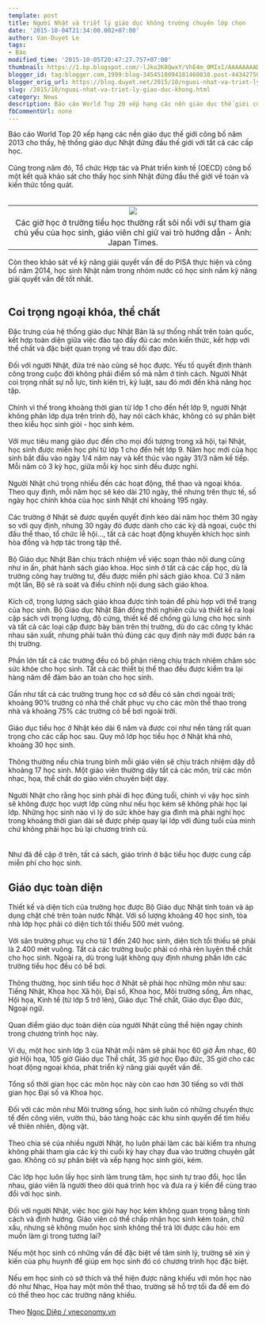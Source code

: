```yaml
---
template: post
title: Người Nhật và triết lý giáo dục không trường chuyên lớp chọn
date: '2015-10-04T21:34:00.002+07:00'
author: Van-Duyet Le
tags:
- Báo
modified_time: '2015-10-05T20:47:27.757+07:00'
thumbnail: https://1.bp.blogspot.com/-lJko2K8QwxY/VhE4m_0MIxI/AAAAAAAADbA/WeMXmpmAirY/s1600/Nhatgiaoduc-8bf58.jpg
blogger_id: tag:blogger.com,1999:blog-3454518094181460838.post-4434275004904704411
blogger_orig_url: https://blog.duyet.net/2015/10/nguoi-nhat-va-triet-ly-giao-duc-khong.html
slug: /2015/10/nguoi-nhat-va-triet-ly-giao-duc-khong.html
category: News
description: Báo cáo World Top 20 xếp hạng các nền giáo dục thế giới công bố năm 2013 cho thấy, hệ thống giáo dục Nhật đứng đầu thế giới với tất cả các cấp học.
fbCommentUrl: none
---
```


Báo cáo World Top 20 xếp hạng các nền giáo dục thế giới công bố năm 2013 cho thấy, hệ thống giáo dục Nhật đứng đầu thế giới với tất cả các cấp học.<br /><br />Cũng trong năm đó, Tổ chức Hợp tác và Phát triển kinh tế (OECD) công bố một kết quả khảo sát cho thấy học sinh Nhật đứng đầu thế giới về toán và kiến thức tổng quát.<br /><br /><table align="center" cellpadding="0" cellspacing="0" class="tr-caption-container" style="margin-left: auto; margin-right: auto; text-align: center;"><tbody><tr><td style="text-align: center;"><img border="0" src="https://1.bp.blogspot.com/-lJko2K8QwxY/VhE4m_0MIxI/AAAAAAAADbA/WeMXmpmAirY/s1600/Nhatgiaoduc-8bf58.jpg" style="margin-left: auto; margin-right: auto; border:0;box-shadow:none" /></td></tr><tr><td class="tr-caption" style="text-align: center;">Các giờ học ở trường tiểu học thường rất sôi nổi với sự tham gia chủ yếu của học sinh, giáo viên chỉ giữ vai trò hướng dẫn - Ảnh: Japan Times.</td></tr></tbody></table>Còn theo khảo sát về kỹ năng giải quyết vấn đề do PISA thực hiện và công bố năm 2014, học sinh Nhật nằm trong nhóm nước có học sinh nắm kỹ năng giải quyết vấn đề tốt nhất.<br /><a name='more'></a><br /><h2>Coi trọng ngoại khóa, thể chất</h2>Đặc trưng của hệ thống giáo dục Nhật Bản là sự thống nhất trên toàn quốc, kết hợp toàn diện giữa việc đào tạo đầy đủ các môn kiến thức, kết hợp với thể chất và đặc biệt quan trọng về trau dồi đạo đức.<br /><br />Đối với người Nhật, đứa trẻ nào cũng sẽ học được. Yếu tố quyết định thành công trong cuộc đời không phải điểm số mà nằm ở tính cách. Người Nhật coi trọng nhất sự nỗ lực, tính kiên trì, kỷ luật, sau đó mới đến khả năng học tập.<br /><br />Chính vì thế trong khoảng thời gian từ lớp 1 cho đến hết lớp 9, người Nhật không phân lớp dựa trên trình độ, hay nói cách khác, không có sự phân biệt theo kiểu học sinh giỏi - học sinh kém.<br /><br />Với mục tiêu mang giáo dục đến cho mọi đối tượng trong xã hội, tại Nhật, học sinh được miễn học phí từ lớp 1 cho đến hết lớp 9. Năm học mới của học sinh bắt đầu vào ngày 1/4 năm nay và kết thúc vào ngày 31/3 năm kế tiếp. Mỗi năm có 3 kỳ học, giữa mỗi kỳ học sinh đều được nghỉ.<br /><br />Người Nhật chú trọng nhiều đến các hoạt động, thể thao và ngoại khóa. Theo quy định, mỗi năm học sẽ kéo dài 210 ngày, thế nhưng trên thực tế, số ngày học chính khóa của học sinh Nhật chỉ khoảng 195 ngày.<br /><br />Các trường ở Nhật sẽ được quyền quyết định kéo dài năm học thêm 30 ngày so với quy định, nhưng 30 ngày đó được dành cho các kỳ dã ngoại, cuộc thi đấu thể thao, tổ chức lễ hội…, tất cả các hoạt động khuyến khích học sinh hòa đồng và hợp tác trong tập thể.<br /><br />Bộ Giáo dục Nhật Bản chịu trách nhiệm về việc soạn thảo nội dung cũng như in ấn, phát hành sách giáo khoa. Học sinh ở tất cả các cấp học, dù là trường công hay trường tư, đều được miễn phí sách giáo khoa. Cứ 3 năm một lần, Bộ sẽ rà soát và điều chỉnh nội dung sách giáo khoa.<br /><br />Kích cỡ, trọng lượng sách giáo khoa được tính toán để phù hợp với thể trạng của học sinh. Bộ Giáo dục Nhật Bản đồng thời nghiên cứu và thiết kế ra loại cặp sách với trọng lượng, độ cứng, thiết kế để chống gù lưng cho học sinh và tất cả các loại cặp được bày bán trên thị trường, dù do các công ty khác nhau sản xuất, nhưng phải tuân thủ đúng các quy định này mới được bán ra thị trường.<br /><br />Phần lớn tất cả các trường đều có bộ phận riêng chịu trách nhiệm chăm sóc sức khỏe cho học sinh. Tất cả các thiết bị thể thao đều được kiểm tra lại hàng năm để đảm bảo an toàn cho học sinh.<br /><br />Gần như tất cả các trường trung học cơ sở đều có sân chơi ngoài trời; khoảng 90% trường có nhà thể chất phục vụ cho các môn thể thao trong nhà và khoảng 75% các trường có bể bơi ngoài trời.<br /><br />Giáo dục tiểu học ở Nhật kéo dài 6 năm và được coi như nền tảng rất quan trọng cho các cấp học sau. Quy mô lớp học tiểu học ở Nhật khá nhỏ, khoảng 30 học sinh.<br /><br />Thông thường nếu chia trung bình mỗi giáo viên sẽ chịu trách nhiệm dậy dỗ khoảng 17 học sinh. Một giáo viên thường dậy tất cả các môn, trừ các môn nhạc, họa, thể chất do giáo viên chuyên biệt dạy.<br /><br />Người Nhật cho rằng học sinh phải đi học đúng tuổi, chính vì vậy học sinh sẽ không được học vượt lớp cũng như nếu học kém sẽ không phải học lại lớp. Những học sinh nào vì lý do sức khỏe hay gia đình mà phải nghỉ học trong khoảng thời gian dài sẽ được phép quay lại lớp với đúng tuổi của mình chứ không phải học bù lại chương trình cũ.<br /><br /><br />Như đã đề cập ở trên, tất cả sách, giáo trình ở bậc tiểu học được cung cấp miễn phí cho học sinh.<br /><h2>Giáo dục toàn diện</h2>Thiết kế và diện tích của trường học được Bộ Giáo dục Nhật tính toán và áp dụng chặt chẽ trên toàn nước Nhật. Với số lượng khoảng 40 học sinh, tòa nhà lớp học phải có diện tích tối thiểu 500 mét vuông.<br /><br />Với sân trường phục vụ cho từ 1 đến 240 học sinh, diện tích tổi thiếu sẽ phải là 2.400 mét vuông. Tất cả các trường buộc phải có nhà rèn luyện thể chất cho học sinh. Ngoài ra, dù trong luật không quy định nhưng phần lớn các trường tiểu học đều có bể bơi.<br /><br />Thông thường, học sinh tiểu học ở Nhật sẽ phải học những môn như sau: Tiếng Nhật, Khoa học Xã hội, Đại số, Khoa học, Môi trường sống, Âm nhạc, Hội họa, Kinh tế (từ lớp 5 trở lên), Giáo dục Thể chất, Giáo dục Đạo đức, Ngoại ngữ.<br /><br />Quan điểm giáo dục toàn diện của người Nhật cũng thể hiện ngay chính trong chương trình học này.<br /><br />Ví dụ, một học sinh lớp 3 của Nhật mỗi năm sẽ phải học 60 giờ Âm nhạc, 60 giờ Hội họa, 105 giờ Giáo dục Thể chất, 35 giờ học Đạo đức, 35 giờ cho các hoạt động ngoại khóa, phát triển kỹ năng giải quyết vấn đề.<br /><br />Tổng số thời gian học các môn học này còn cao hơn 30 tiếng so với thời gian học Đại số và Khoa học.<br /><br />Đối với các môn như Môi trường sống, học sinh luôn có những chuyến thực tế đến công viên, vườn thú, bảo tàng hoặc các khu sinh quyển để tìm hiểu về thiên nhiên, động vật.<br /><br />Theo chia sẻ của nhiều người Nhật, họ luôn phải làm các bài kiểm tra nhưng không phải tham gia các kỳ thi cuối kỳ hay chạy đua vào trường chuyên gắt gao. Không có sự phân biệt và xếp hạng học sinh giỏi, kém.<br /><br />Các lớp học luôn lấy học sinh làm trung tâm, học sinh tự trao đổi, học lẫn nhau, giáo viên là người theo dõi quá trình học và đưa ra ý kiến để cùng trao đổi với học sinh.<br /><br />Đối với người Nhật, việc học giỏi hay học kém không quan trọng bằng tính cách và định hướng. Giáo viên có thể chấp nhận học sinh kém toán, chữ xấu, nhưng sẽ không muốn học sinh không thể trả lời được câu hỏi: em muốn làm gì trong tương lai?<br /><br />Nếu một học sinh có những vấn đề đặc biệt về tâm sinh lý, trường sẽ xin ý kiến của phụ huynh để giúp em học sinh đó có chương trình học đặc biệt.<br /><br />Nếu em học sinh có sở thích và thể hiện được năng khiếu với môn học nào đó như Nhạc, Họa hay một môn thể thao, trường sẽ hỗ trợ tối đa để em đó có thể theo học các trường năng khiếu.<br /><br />Theo <a href="http://vneconomy.vn/the-gioi/nguoi-nhat-va-triet-ly-giao-duc-khong-truong-chuyen-lop-chon-20150828040744809.htm" target="_blank">Ngọc Diệp / vneconomy.vn</a><br /><div><br /></div>